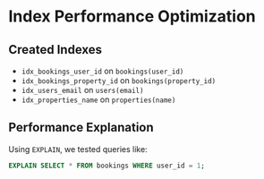 # Index Performance Optimization
## Created Indexes

- `idx_bookings_user_id` on `bookings(user_id)`
- `idx_bookings_property_id` on `bookings(property_id)`
- `idx_users_email` on `users(email)`
- `idx_properties_name` on `properties(name)`

## Performance Explanation

Using `EXPLAIN`, we tested queries like:

```sql
EXPLAIN SELECT * FROM bookings WHERE user_id = 1;